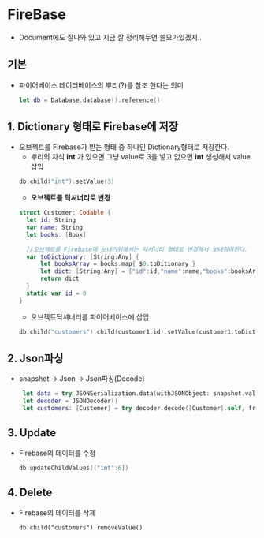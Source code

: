 # FireBase
- Document에도 잘나와 있고 지금 잘 정리해두면 쓸모가있겠지..
## 기본
- 파이어베이스 데이터베이스의 뿌리(?)를 참조 한다는 의미
  ```swift
  let db = Database.database().reference()
  ```

## 1. Dictionary 형태로 Firebase에 저장
- 오브젝트를 Firebase가 받는 형태 중 하나인 Dictionary형태로 저장한다.
  - 뿌리의 자식 **int** 가 있으면 그냥 value로 3을 넣고 없으면 **int** 생성해서 value삽입 
  ```swift
  db.child("int").setValue(3)
  ```
  - **오브젝트를 딕셔너리로 변경**
  ```swift
  struct Customer: Codable {
    let id: String
    var name: String
    let books: [Book]
    
    //오브젝트를 Firebase에 보내기위해서는 딕셔너리 형태로 변경해서 보내줘야한다.
    var toDictionary: [String:Any] {
        let booksArray = books.map{ $0.toDitionary }
        let dict: [String:Any] = ["id":id,"name":name,"books":booksArray]
        return dict
    }
    static var id = 0
  }
  ```
  - 오브젝트딕셔너리를 파이어베이스에 삽입
  ```swift
  db.child("customers").child(customer1.id).setValue(customer1.toDictionary)
  ```
## 2. Json파싱
- snapshot -> Json -> Json파싱(Decode)
  ```swift
   let data = try JSONSerialization.data(withJSONObject: snapshot.value, options: []) //snapshot -> Json
   let decoder = JSONDecoder()
   let customers: [Customer] = try decoder.decode([Customer].self, from: data) //Json -> 파싱
  ```
## 3. Update
- Firebase의 데이터를 수정
  ```swift
  db.updateChildValues(["int":6])
  ```

## 4. Delete
- Firebase의 데이터를 삭제
  ```switf
  db.child("customers").removeValue()
  ```
